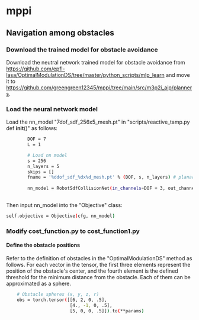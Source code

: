# mppi

## Navigation among obstacles
### Download the trained model for obstacle avoidance
Download the neutral network trained model for obstacle avoidance from https://github.com/epfl-lasa/OptimalModulationDS/tree/master/python_scripts/mlp_learn and move it to https://github.com/greengreen12345/mppi/tree/main/src/m3p2i_aip/planners. 

### Load the neural network model
Load the nn_model "7dof_sdf_256x5_mesh.pt" in "scripts/reactive_tamp.py def __init__()" as follows:
````bash
        DOF = 7
        L = 1

        # Load nn model
        s = 256
        n_layers = 5
        skips = []
        fname = '%ddof_sdf_%dx%d_mesh.pt' % (DOF, s, n_layers) # planar robot
        
        nn_model = RobotSdfCollisionNet(in_channels=DOF + 3, out_channels=DOF, layers=[s] * n_layers, skips=skips)
       
````
Then input nn_model into the "Objective" class:
````bash
self.objective = Objective(cfg, nn_model)
````

### Modify cost_function.py to cost_function1.py
#### Define the obstacle positions
Refer to the definition of obstacles in the "OptimalModulationDS" method as follows. For each vector in the tensor, the first three elements represent the position of the obstacle's center, and the fourth element is the defined threshold for the minimum distance from the obstacle. Each of them can be approximated as a sphere.
      
````bash
    # Obstacle spheres (x, y, z, r)
    obs = torch.tensor([[6, 2, 0, .5],
                        [4., -1, 0, .5],
                        [5, 0, 0, .5]]).to(**params)
````
